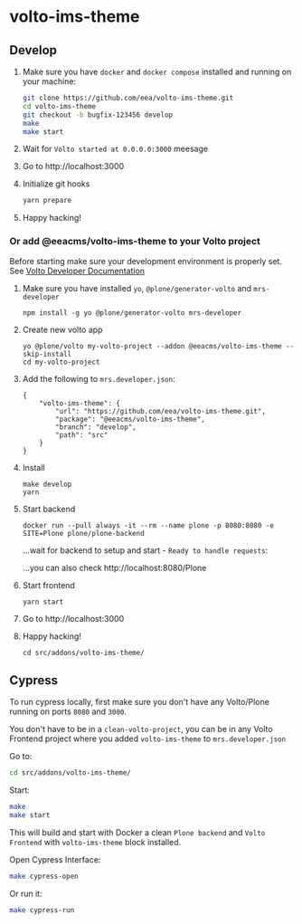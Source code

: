 # volto-ims-theme

## Develop

1. Make sure you have `docker` and `docker compose` installed and running on your machine:

    ```Bash
    git clone https://github.com/eea/volto-ims-theme.git
    cd volto-ims-theme
    git checkout -b bugfix-123456 develop
    make
    make start
    ```

1. Wait for `Volto started at 0.0.0.0:3000` meesage

1. Go to http://localhost:3000

1. Initialize git hooks

    ```Bash
    yarn prepare
    ```

1.  Happy hacking!

### Or add @eeacms/volto-ims-theme to your Volto project

Before starting make sure your development environment is properly set. See [Volto Developer Documentation](https://docs.voltocms.com/getting-started/install/)

1.  Make sure you have installed `yo`, `@plone/generator-volto` and `mrs-developer`

        npm install -g yo @plone/generator-volto mrs-developer

1.  Create new volto app

        yo @plone/volto my-volto-project --addon @eeacms/volto-ims-theme --skip-install
        cd my-volto-project

1.  Add the following to `mrs.developer.json`:

        {
            "volto-ims-theme": {
                "url": "https://github.com/eea/volto-ims-theme.git",
                "package": "@eeacms/volto-ims-theme",
                "branch": "develop",
                "path": "src"
            }
        }

1.  Install

        make develop
        yarn

1.  Start backend

        docker run --pull always -it --rm --name plone -p 8080:8080 -e SITE=Plone plone/plone-backend

    ...wait for backend to setup and start - `Ready to handle requests`:

    ...you can also check http://localhost:8080/Plone

1.  Start frontend

        yarn start

1.  Go to http://localhost:3000

1.  Happy hacking!

        cd src/addons/volto-ims-theme/

## Cypress

To run cypress locally, first make sure you don't have any Volto/Plone running on ports `8080` and `3000`.

You don't have to be in a `clean-volto-project`, you can be in any Volto Frontend
project where you added `volto-ims-theme` to `mrs.developer.json`

Go to:

  ```BASH
  cd src/addons/volto-ims-theme/
  ```

Start:

  ```Bash
  make
  make start
  ```

This will build and start with Docker a clean `Plone backend` and `Volto Frontend` with `volto-ims-theme` block installed.

Open Cypress Interface:

  ```Bash
  make cypress-open
  ```

Or run it:

  ```Bash
  make cypress-run
  ```
